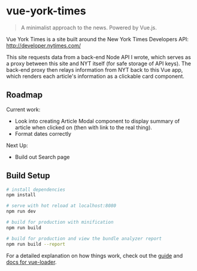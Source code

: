 # vue-york-times

> A minimalist approach to the news. Powered by Vue.js.

Vue York Times is a site built around the New York Times Developers API: http://developer.nytimes.com/

This site requests data from a back-end Node API I wrote, which serves as a proxy between this site and NYT itself (for safe storage of API keys).
The back-end proxy then relays information from NYT back to this Vue app, which renders each article's information as a clickable card component. 

## Roadmap

Current work: 

- Look into creating Article Modal component to display summary of article when clicked on (then with link to the real thing).
- Format dates correctly

Next Up:

- Build out Search page

## Build Setup

``` bash
# install dependencies
npm install

# serve with hot reload at localhost:8080
npm run dev

# build for production with minification
npm run build

# build for production and view the bundle analyzer report
npm run build --report
```

For a detailed explanation on how things work, check out the [guide](http://vuejs-templates.github.io/webpack/) and [docs for vue-loader](http://vuejs.github.io/vue-loader).
